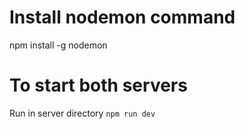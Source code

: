 # Install nodemon command

npm install -g nodemon

# To start both servers

Run in server directory `npm run dev`
